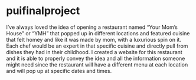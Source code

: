 # puifinalproject

I’ve always loved the idea of opening a restaurant named “Your Mom’s House” or “YMH” that popped up in different locations and featured cuisine that felt homey and like it was made by mom, with a luxurious spin on it. Each chef would be an expert in that specific cuisine and directly pull from dishes they had in their childhood. I created a website for this restaurant and it is able to properly convey the idea and all the information someone might need since the restaurant will have a different menu at each location and will pop up at specific dates and times.
